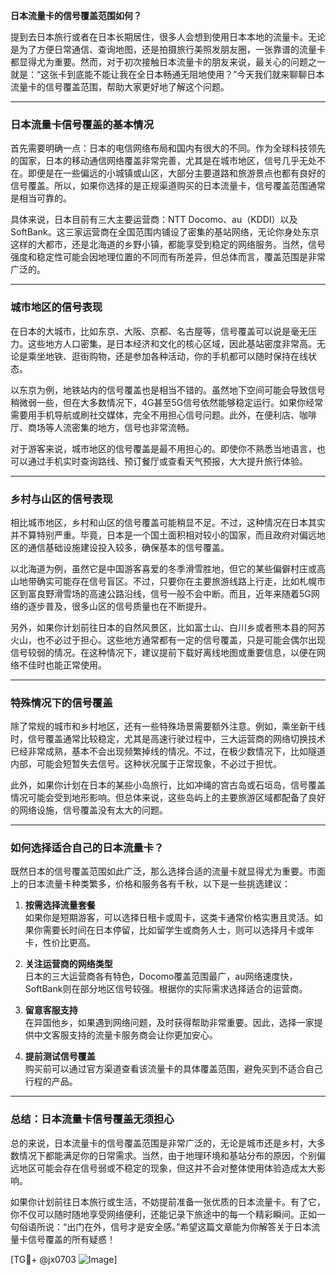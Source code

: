 **日本流量卡的信号覆盖范围如何？**

提到去日本旅行或者在日本长期居住，很多人会想到使用日本本地的流量卡。无论是为了方便日常通信、查询地图，还是拍摄旅行美照发朋友圈，一张靠谱的流量卡都显得尤为重要。然而，对于初次接触日本流量卡的朋友来说，最关心的问题之一就是：“这张卡到底能不能让我在全日本畅通无阻地使用？”今天我们就来聊聊日本流量卡的信号覆盖范围，帮助大家更好地了解这个问题。

---

### **日本流量卡信号覆盖的基本情况**
首先需要明确一点：日本的电信网络布局和国内有很大的不同。作为全球科技领先的国家，日本的移动通信网络覆盖非常完善，尤其是在城市地区，信号几乎无处不在。即便是在一些偏远的小城镇或山区，大部分主要道路和旅游景点也都有良好的信号覆盖。所以，如果你选择的是正规渠道购买的日本流量卡，信号覆盖范围通常是相当可靠的。

具体来说，日本目前有三大主要运营商：NTT Docomo、au（KDDI）以及SoftBank。这三家运营商在全国范围内铺设了密集的基站网络，无论你身处东京这样的大都市，还是北海道的乡野小镇，都能享受到稳定的网络服务。当然，信号强度和稳定性可能会因地理位置的不同而有所差异，但总体而言，覆盖范围是非常广泛的。

---

### **城市地区的信号表现**
在日本的大城市，比如东京、大阪、京都、名古屋等，信号覆盖可以说是毫无压力。这些地方人口密集，是日本经济和文化的核心区域，因此基站密度非常高。无论是乘坐地铁、逛街购物，还是参加各种活动，你的手机都可以随时保持在线状态。

以东京为例，地铁站内的信号覆盖也是相当不错的。虽然地下空间可能会导致信号稍微弱一些，但在大多数情况下，4G甚至5G信号依然能够稳定运行。如果你经常需要用手机导航或刷社交媒体，完全不用担心信号问题。此外，在便利店、咖啡厅、商场等人流密集的地方，信号也非常流畅。

对于游客来说，城市地区的信号覆盖是最不用担心的。即使你不熟悉当地语言，也可以通过手机实时查询路线、预订餐厅或查看天气预报，大大提升旅行体验。

---

### **乡村与山区的信号表现**
相比城市地区，乡村和山区的信号覆盖可能稍显不足。不过，这种情况在日本其实并不算特别严重。毕竟，日本是一个国土面积相对较小的国家，而且政府对偏远地区的通信基础设施建设投入较多，确保基本的信号覆盖。

以北海道为例，虽然它是中国游客喜爱的冬季滑雪胜地，但它的某些偏僻村庄或高山地带确实可能存在信号盲区。不过，只要你在主要旅游线路上行走，比如札幌市区到富良野滑雪场的高速公路沿线，信号一般不会中断。而且，近年来随着5G网络的逐步普及，很多山区的信号质量也在不断提升。

另外，如果你计划前往日本的自然风景区，比如富士山、白川乡或者熊本县的阿苏火山，也不必过于担心。这些地方通常都有一定的信号覆盖，只是可能会偶尔出现信号较弱的情况。在这种情况下，建议提前下载好离线地图或重要信息，以便在网络不佳时也能正常使用。

---

### **特殊情况下的信号覆盖**
除了常规的城市和乡村地区，还有一些特殊场景需要额外注意。例如，乘坐新干线时，信号覆盖通常比较稳定，尤其是高速行驶过程中，三大运营商的网络切换技术已经非常成熟，基本不会出现频繁掉线的情况。不过，在极少数情况下，比如隧道内部，可能会短暂失去信号。这种状况属于正常现象，不必过于担忧。

此外，如果你计划在日本的某些小岛旅行，比如冲绳的宫古岛或石垣岛，信号覆盖情况可能会受到地形影响。但总体来说，这些岛屿上的主要旅游区域都配备了良好的网络设施，信号覆盖没有太大的问题。

---

### **如何选择适合自己的日本流量卡？**
既然日本的信号覆盖范围如此广泛，那么选择合适的流量卡就显得尤为重要。市面上的日本流量卡种类繁多，价格和服务各有千秋，以下是一些挑选建议：

1. **按需选择流量套餐**  
   如果你是短期游客，可以选择日租卡或周卡，这类卡通常价格实惠且灵活。如果你需要长时间在日本停留，比如留学生或商务人士，则可以选择月卡或年卡，性价比更高。

2. **关注运营商的网络类型**  
   日本的三大运营商各有特色，Docomo覆盖范围最广，au网络速度快，SoftBank则在部分地区信号较强。根据你的实际需求选择适合的运营商。

3. **留意客服支持**  
   在异国他乡，如果遇到网络问题，及时获得帮助非常重要。因此，选择一家提供中文客服支持的流量卡服务商会让你更加安心。

4. **提前测试信号覆盖**  
   购买前可以通过官方渠道查看该流量卡的具体覆盖范围，避免买到不适合自己行程的产品。

---

### **总结：日本流量卡信号覆盖无须担心**
总的来说，日本流量卡的信号覆盖范围是非常广泛的，无论是城市还是乡村，大多数情况下都能满足你的日常需求。当然，由于地理环境和基站分布的原因，个别偏远地区可能会存在信号弱或不稳定的现象，但这并不会对整体使用体验造成太大影响。

如果你计划前往日本旅行或生活，不妨提前准备一张优质的日本流量卡。有了它，你不仅可以随时随地享受网络便利，还能记录下旅途中的每一个精彩瞬间。正如一句俗语所说：“出门在外，信号才是安全感。”希望这篇文章能为你解答关于日本流量卡信号覆盖的所有疑惑！

[TG💪+ @jx0703 ![Image](https://github.com/user-attachments/assets/dbca1d08-cadb-493c-b0ec-ad6f7a83f270)]